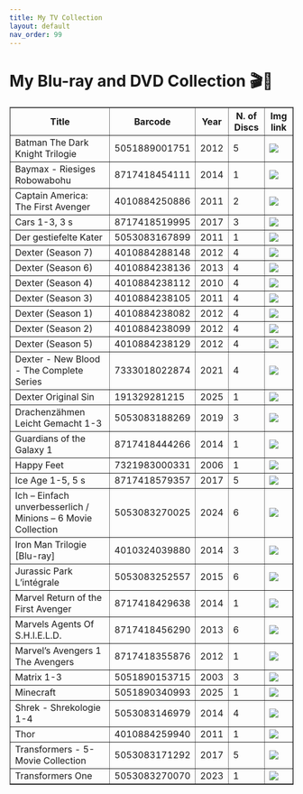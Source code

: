 ```yaml
---
title: My TV Collection
layout: default
nav_order: 99
---
```


# My Blu-ray and DVD Collection 🎬📀

<html lang="en">
<head>
<meta charset="UTF-8">
<meta name="viewport" content="width=device-width, initial-scale=1.0">
<title>Movie Collection</title>
</head>
<body>
<table border="1" cellspacing="0" cellpadding="5">
<tr>
<th>Title</th>
<th>Barcode</th>
<th>Year</th>
<th>N. of Discs</th>
<th>Img link</th>
</tr>
<tr><td>Batman The Dark Knight Trilogie</td><td>5051889001751</td><td>2012</td><td>5</td><td><img src="https://www.icollecteverything.com/images/movie/main/240/2405304_1.jpg" style="max-width:120px;max-height:170px;width:auto;height:auto;"></td></tr>
<tr><td>Baymax - Riesiges Robowabohu</td><td>8717418454111</td><td>2014</td><td>1</td><td><img src="https://www.icollecteverything.com/images/movie/main/195/1957543_1.jpg" style="max-width:120px;max-height:170px;width:auto;height:auto;"></td></tr>
<tr><td>Captain America: The First Avenger</td><td>4010884250886</td><td>2011</td><td>2</td><td><img src="https://www.icollecteverything.com/images/movie/main/119/1199372_1.jpg" style="max-width:120px;max-height:170px;width:auto;height:auto;"></td></tr>
<tr><td>Cars 1-3, 3 s</td><td>8717418519995</td><td>2017</td><td>3</td><td><img src="https://www.icollecteverything.com/images/movie/main/248/2488617_1.jpg" style="max-width:120px;max-height:170px;width:auto;height:auto;"></td></tr>
<tr><td>Der gestiefelte Kater</td><td>5053083167899</td><td>2011</td><td>1</td><td><img src="https://www.icollecteverything.com/images/movie/main/316/3160293_1.jpg" style="max-width:120px;max-height:170px;width:auto;height:auto;"></td></tr>
<tr><td>Dexter (Season 7)</td><td>4010884288148</td><td>2012</td><td>4</td><td><img src="https://www.icollecteverything.com/images/movie/main/155/1555100_1.jpg" style="max-width:120px;max-height:170px;width:auto;height:auto;"></td></tr>
<tr><td>Dexter (Season 6)</td><td>4010884238136</td><td>2013</td><td>4</td><td><img src="https://www.icollecteverything.com/images/movie/main/223/2237800_1.jpg" style="max-width:120px;max-height:170px;width:auto;height:auto;"></td></tr>
<tr><td>Dexter (Season 4)</td><td>4010884238112</td><td>2010</td><td>4</td><td><img src="https://www.icollecteverything.com/images/movie/main/102/1022859_1.jpg" style="max-width:120px;max-height:170px;width:auto;height:auto;"></td></tr>
<tr><td>Dexter (Season 3)</td><td>4010884238105</td><td>2011</td><td>4</td><td><img src="https://www.icollecteverything.com/images/movie/main/155/1555125_1.jpg" style="max-width:120px;max-height:170px;width:auto;height:auto;"></td></tr>
<tr><td>Dexter (Season 1)</td><td>4010884238082</td><td>2012</td><td>4</td><td><img src="https://www.icollecteverything.com/images/movie/main/223/2237802_1.jpg" style="max-width:120px;max-height:170px;width:auto;height:auto;"></td></tr>
<tr><td>Dexter (Season 2)</td><td>4010884238099</td><td>2012</td><td>4</td><td><img src="https://www.icollecteverything.com/images/movie/main/223/2237804_1.jpg" style="max-width:120px;max-height:170px;width:auto;height:auto;"></td></tr>
<tr><td>Dexter (Season 5)</td><td>4010884238129</td><td>2012</td><td>4</td><td><img src="https://www.icollecteverything.com/images/movie/main/129/1291438_1.jpg" style="max-width:120px;max-height:170px;width:auto;height:auto;"></td></tr>
<tr><td>Dexter - New Blood - The Complete Series</td><td>7333018022874</td><td>2021</td><td>4</td><td><img src="https://www.icollecteverything.com/images/movie/main/277/2776978_1.jpg" style="max-width:120px;max-height:170px;width:auto;height:auto;"></td></tr>
<tr><td>Dexter Original Sin</td><td>191329281215</td><td>2025</td><td>1</td><td><img src="https://www.icollecteverything.com/images/movie/main/321/3215647_1.jpg" style="max-width:120px;max-height:170px;width:auto;height:auto;"></td></tr>
<tr><td>Drachenzähmen Leicht Gemacht 1-3</td><td>5053083188269</td><td>2019</td><td>3</td><td><img src="https://www.icollecteverything.com/images/movie/main/316/3163610_1.jpg" style="max-width:120px;max-height:170px;width:auto;height:auto;"></td></tr>
<tr><td>Guardians of the Galaxy 1</td><td>8717418444266</td><td>2014</td><td>1</td><td><img src="https://www.icollecteverything.com/images/movie/main/164/1646483_1.jpg" style="max-width:120px;max-height:170px;width:auto;height:auto;"></td></tr>
<tr><td>Happy Feet</td><td>7321983000331</td><td>2006</td><td>1</td><td><img src="https://www.icollecteverything.com/images/movie/main/83/833145_1.jpg" style="max-width:120px;max-height:170px;width:auto;height:auto;"></td></tr>
<tr><td>Ice Age 1-5, 5 s</td><td>8717418579357</td><td>2017</td><td>5</td><td><img src="https://www.icollecteverything.com/images/movie/main/260/2603488_1.jpg" style="max-width:120px;max-height:170px;width:auto;height:auto;"></td></tr>
<tr><td>Ich – Einfach unverbesserlich / Minions – 6 Movie Collection</td><td>5053083270025</td><td>2024</td><td>6</td><td><img src="https://www.icollecteverything.com/images/movie/main/324/3244100_1.jpg" style="max-width:120px;max-height:170px;width:auto;height:auto;"></td></tr>
<tr><td>Iron Man Trilogie [Blu-ray]</td><td>4010324039880</td><td>2014</td><td>3</td><td><img src="https://www.icollecteverything.com/images/movie/main/195/1959539_1.jpg" style="max-width:120px;max-height:170px;width:auto;height:auto;"></td></tr>
<tr><td>Jurassic Park L’intégrale</td><td>5053083252557</td><td>2015</td><td>6</td><td><img src="https://www.icollecteverything.com/images/movie/main/315/3155820_1.jpg" style="max-width:120px;max-height:170px;width:auto;height:auto;"></td></tr>
<tr><td>Marvel Return of the First Avenger</td><td>8717418429638</td><td>2014</td><td>1</td><td><img src="https://www.icollecteverything.com/images/movie/main/177/1779535_1.jpg" style="max-width:120px;max-height:170px;width:auto;height:auto;"></td></tr>
<tr><td>Marvels Agents Of S.H.I.E.L.D.</td><td>8717418456290</td><td>2013</td><td>6</td><td><img src="https://www.icollecteverything.com/images/movie/main/231/2311816_1.jpg" style="max-width:120px;max-height:170px;width:auto;height:auto;"></td></tr>
<tr><td>Marvel’s Avengers 1 The Avengers</td><td>8717418355876</td><td>2012</td><td>1</td><td><img src="https://www.icollecteverything.com/images/movie/main/225/2254393_1.jpg" style="max-width:120px;max-height:170px;width:auto;height:auto;"></td></tr>
<tr><td>Matrix 1-3</td><td>5051890153715</td><td>2003</td><td>3</td><td><img src="https://www.icollecteverything.com/images/movie/main/165/1659877_1.jpg" style="max-width:120px;max-height:170px;width:auto;height:auto;"></td></tr>
<tr><td>Minecraft</td><td>5051890340993</td><td>2025</td><td>1</td><td><img src="https://www.icollecteverything.com/images/movie/main/321/3216335_1.jpg" style="max-width:120px;max-height:170px;width:auto;height:auto;"></td></tr>
<tr><td>Shrek - Shrekologie 1-4</td><td>5053083146979</td><td>2014</td><td>4</td><td><img src="https://www.icollecteverything.com/images/movie/main/248/2488602_1.jpg" style="max-width:120px;max-height:170px;width:auto;height:auto;"></td></tr>
<tr><td>Thor</td><td>4010884259940</td><td>2011</td><td>1</td><td><img src="https://www.icollecteverything.com/images/movie/main/114/1145399_1.jpg" style="max-width:120px;max-height:170px;width:auto;height:auto;"></td></tr>
<tr><td>Transformers - 5-Movie Collection</td><td>5053083171292</td><td>2017</td><td>5</td><td><img src="https://www.icollecteverything.com/images/movie/main/256/2566836_1.jpg" style="max-width:120px;max-height:170px;width:auto;height:auto;"></td></tr>
<tr><td>Transformers One</td><td>5053083270070</td><td>2023</td><td>1</td><td><img src="https://www.icollecteverything.com/images/movie/main/320/3209993_1.jpg" style="max-width:120px;max-height:170px;width:auto;height:auto;"></td></tr>
</table>
</body>
</html>